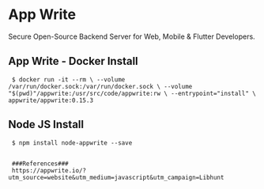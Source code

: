 App Write
=====

Secure Open-Source Backend Server for Web, Mobile & Flutter Developers.

App Write - Docker Install
--------------------------

     $ docker run -it --rm \ --volume /var/run/docker.sock:/var/run/docker.sock \ --volume "$(pwd)"/appwrite:/usr/src/code/appwrite:rw \ --entrypoint="install" \ appwrite/appwrite:0.15.3

Node JS Install
----------------

     $ npm install node-appwrite --save


     ###References###
     https://appwrite.io/?utm_source=website&utm_medium=javascript&utm_campaign=Libhunt
